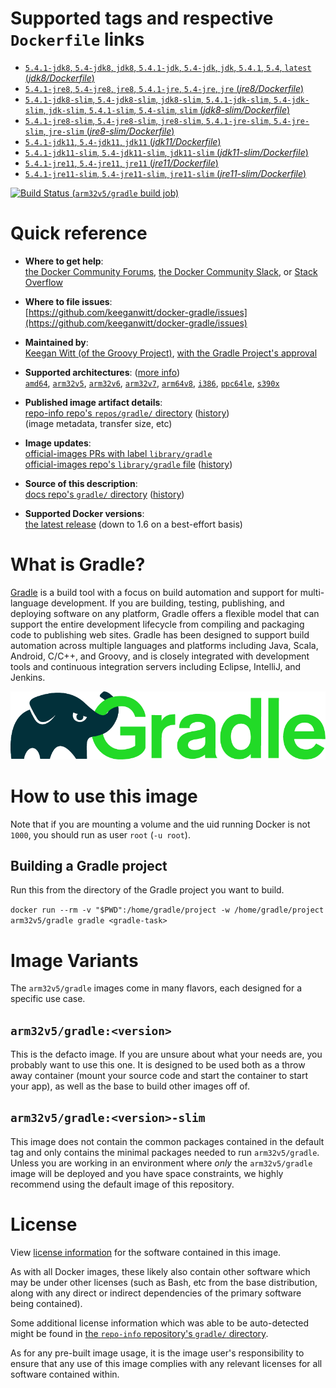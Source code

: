 <!--

********************************************************************************

WARNING:

    DO NOT EDIT "gradle/README.md"

    IT IS AUTO-GENERATED

    (from the other files in "gradle/" combined with a set of templates)

********************************************************************************

-->

# Supported tags and respective `Dockerfile` links

-	[`5.4.1-jdk8`, `5.4-jdk8`, `jdk8`, `5.4.1-jdk`, `5.4-jdk`, `jdk`, `5.4.1`, `5.4`, `latest` (*jdk8/Dockerfile*)](https://github.com/keeganwitt/docker-gradle/blob/52ceea4f0fd47e288d2ad059aff7d9cbde2f0948/jdk8/Dockerfile)
-	[`5.4.1-jre8`, `5.4-jre8`, `jre8`, `5.4.1-jre`, `5.4-jre`, `jre` (*jre8/Dockerfile*)](https://github.com/keeganwitt/docker-gradle/blob/52ceea4f0fd47e288d2ad059aff7d9cbde2f0948/jre8/Dockerfile)
-	[`5.4.1-jdk8-slim`, `5.4-jdk8-slim`, `jdk8-slim`, `5.4.1-jdk-slim`, `5.4-jdk-slim`, `jdk-slim`, `5.4.1-slim`, `5.4-slim`, `slim` (*jdk8-slim/Dockerfile*)](https://github.com/keeganwitt/docker-gradle/blob/52ceea4f0fd47e288d2ad059aff7d9cbde2f0948/jdk8-slim/Dockerfile)
-	[`5.4.1-jre8-slim`, `5.4-jre8-slim`, `jre8-slim`, `5.4.1-jre-slim`, `5.4-jre-slim`, `jre-slim` (*jre8-slim/Dockerfile*)](https://github.com/keeganwitt/docker-gradle/blob/52ceea4f0fd47e288d2ad059aff7d9cbde2f0948/jre8-slim/Dockerfile)
-	[`5.4.1-jdk11`, `5.4-jdk11`, `jdk11` (*jdk11/Dockerfile*)](https://github.com/keeganwitt/docker-gradle/blob/52ceea4f0fd47e288d2ad059aff7d9cbde2f0948/jdk11/Dockerfile)
-	[`5.4.1-jdk11-slim`, `5.4-jdk11-slim`, `jdk11-slim` (*jdk11-slim/Dockerfile*)](https://github.com/keeganwitt/docker-gradle/blob/52ceea4f0fd47e288d2ad059aff7d9cbde2f0948/jdk11-slim/Dockerfile)
-	[`5.4.1-jre11`, `5.4-jre11`, `jre11` (*jre11/Dockerfile*)](https://github.com/keeganwitt/docker-gradle/blob/52ceea4f0fd47e288d2ad059aff7d9cbde2f0948/jre11/Dockerfile)
-	[`5.4.1-jre11-slim`, `5.4-jre11-slim`, `jre11-slim` (*jre11-slim/Dockerfile*)](https://github.com/keeganwitt/docker-gradle/blob/52ceea4f0fd47e288d2ad059aff7d9cbde2f0948/jre11-slim/Dockerfile)

[![Build Status](https://doi-janky.infosiftr.net/job/multiarch/job/arm32v5/job/gradle/badge/icon) (`arm32v5/gradle` build job)](https://doi-janky.infosiftr.net/job/multiarch/job/arm32v5/job/gradle/)

# Quick reference

-	**Where to get help**:  
	[the Docker Community Forums](https://forums.docker.com/), [the Docker Community Slack](https://blog.docker.com/2016/11/introducing-docker-community-directory-docker-community-slack/), or [Stack Overflow](https://stackoverflow.com/search?tab=newest&q=docker)

-	**Where to file issues**:  
	[https://github.com/keeganwitt/docker-gradle/issues](https://github.com/keeganwitt/docker-gradle/issues)

-	**Maintained by**:  
	[Keegan Witt (of the Groovy Project)](https://github.com/keeganwitt/docker-gradle), [with the Gradle Project's approval](https://discuss.gradle.org/t/official-docker-images/21159/8)

-	**Supported architectures**: ([more info](https://github.com/docker-library/official-images#architectures-other-than-amd64))  
	[`amd64`](https://hub.docker.com/r/amd64/gradle/), [`arm32v5`](https://hub.docker.com/r/arm32v5/gradle/), [`arm32v6`](https://hub.docker.com/r/arm32v6/gradle/), [`arm32v7`](https://hub.docker.com/r/arm32v7/gradle/), [`arm64v8`](https://hub.docker.com/r/arm64v8/gradle/), [`i386`](https://hub.docker.com/r/i386/gradle/), [`ppc64le`](https://hub.docker.com/r/ppc64le/gradle/), [`s390x`](https://hub.docker.com/r/s390x/gradle/)

-	**Published image artifact details**:  
	[repo-info repo's `repos/gradle/` directory](https://github.com/docker-library/repo-info/blob/master/repos/gradle) ([history](https://github.com/docker-library/repo-info/commits/master/repos/gradle))  
	(image metadata, transfer size, etc)

-	**Image updates**:  
	[official-images PRs with label `library/gradle`](https://github.com/docker-library/official-images/pulls?q=label%3Alibrary%2Fgradle)  
	[official-images repo's `library/gradle` file](https://github.com/docker-library/official-images/blob/master/library/gradle) ([history](https://github.com/docker-library/official-images/commits/master/library/gradle))

-	**Source of this description**:  
	[docs repo's `gradle/` directory](https://github.com/docker-library/docs/tree/master/gradle) ([history](https://github.com/docker-library/docs/commits/master/gradle))

-	**Supported Docker versions**:  
	[the latest release](https://github.com/docker/docker-ce/releases/latest) (down to 1.6 on a best-effort basis)

# What is Gradle?

[Gradle](https://gradle.org/) is a build tool with a focus on build automation and support for multi-language development. If you are building, testing, publishing, and deploying software on any platform, Gradle offers a flexible model that can support the entire development lifecycle from compiling and packaging code to publishing web sites. Gradle has been designed to support build automation across multiple languages and platforms including Java, Scala, Android, C/C++, and Groovy, and is closely integrated with development tools and continuous integration servers including Eclipse, IntelliJ, and Jenkins.

![logo](https://raw.githubusercontent.com/docker-library/docs/c3d3ca6beed000f9ba6eabc98f3399158f520256/gradle/logo.png)

# How to use this image

Note that if you are mounting a volume and the uid running Docker is not `1000`, you should run as user `root` (`-u root`).

## Building a Gradle project

Run this from the directory of the Gradle project you want to build.

`docker run --rm -v "$PWD":/home/gradle/project -w /home/gradle/project arm32v5/gradle gradle <gradle-task>`

# Image Variants

The `arm32v5/gradle` images come in many flavors, each designed for a specific use case.

## `arm32v5/gradle:<version>`

This is the defacto image. If you are unsure about what your needs are, you probably want to use this one. It is designed to be used both as a throw away container (mount your source code and start the container to start your app), as well as the base to build other images off of.

## `arm32v5/gradle:<version>-slim`

This image does not contain the common packages contained in the default tag and only contains the minimal packages needed to run `arm32v5/gradle`. Unless you are working in an environment where *only* the `arm32v5/gradle` image will be deployed and you have space constraints, we highly recommend using the default image of this repository.

# License

View [license information](https://gradle.org/license/) for the software contained in this image.

As with all Docker images, these likely also contain other software which may be under other licenses (such as Bash, etc from the base distribution, along with any direct or indirect dependencies of the primary software being contained).

Some additional license information which was able to be auto-detected might be found in [the `repo-info` repository's `gradle/` directory](https://github.com/docker-library/repo-info/tree/master/repos/gradle).

As for any pre-built image usage, it is the image user's responsibility to ensure that any use of this image complies with any relevant licenses for all software contained within.
